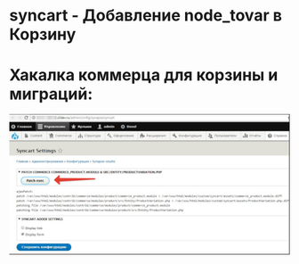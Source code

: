 # syncart - Добавление node_tovar в Корзину

# Хакалка коммерца для корзины и миграций:
<img src="https://github.com/politsin/help/blob/master/syncart.png?raw=true">
